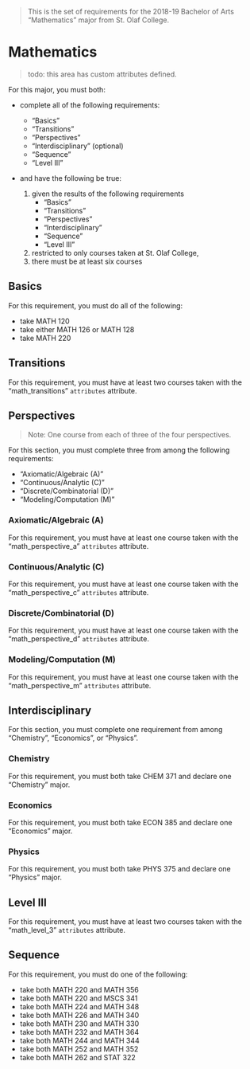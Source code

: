 > This is the set of requirements for the 2018-19 Bachelor of Arts “Mathematics”
> major from St. Olaf College.

# Mathematics
> todo: this area has custom attributes defined.

For this major, you must both:

- complete all of the following requirements:
    - “Basics”
    - “Transitions”
    - “Perspectives”
    - “Interdisciplinary” (optional)
    - “Sequence”
    - “Level III”

- and have the following be true:
    1. given the results of the following requirements
        - “Basics”
        - “Transitions”
        - “Perspectives”
        - “Interdisciplinary”
        - “Sequence”
        - “Level III”
    2. restricted to only courses taken at St. Olaf College,
    3. there must be at least six courses

## Basics
For this requirement, you must do all of the following:

- take MATH 120
- take either MATH 126 or MATH 128
- take MATH 220


## Transitions
For this requirement, you must have at least two courses taken with the “math_transitions” `attributes` attribute.


## Perspectives
> Note: One course from each of three of the four perspectives.

For this section, you must complete three from among the following requirements:

- “Axiomatic/Algebraic (A)”
- “Continuous/Analytic (C)”
- “Discrete/Combinatorial (D)”
- “Modeling/Computation (M)”

### Axiomatic/Algebraic (A)
For this requirement, you must have at least one course taken with the “math_perspective_a” `attributes` attribute.

### Continuous/Analytic (C)
For this requirement, you must have at least one course taken with the “math_perspective_c” `attributes` attribute.

### Discrete/Combinatorial (D)
For this requirement, you must have at least one course taken with the “math_perspective_d” `attributes` attribute.

### Modeling/Computation (M)
For this requirement, you must have at least one course taken with the “math_perspective_m” `attributes` attribute.


## Interdisciplinary
For this section, you must complete one requirement from among “Chemistry”, “Economics”, or “Physics”.

### Chemistry
For this requirement, you must both take CHEM 371 and declare one “Chemistry” major.

### Economics
For this requirement, you must both take ECON 385 and declare one “Economics” major.

### Physics
For this requirement, you must both take PHYS 375 and declare one “Physics” major.


## Level III
For this requirement, you must have at least two courses taken with the “math_level_3” `attributes` attribute.


## Sequence
For this requirement, you must do one of the following:

- take both MATH 220 and MATH 356
- take both MATH 220 and MSCS 341
- take both MATH 224 and MATH 348
- take both MATH 226 and MATH 340
- take both MATH 230 and MATH 330
- take both MATH 232 and MATH 364
- take both MATH 244 and MATH 344
- take both MATH 252 and MATH 352
- take both MATH 262 and STAT 322


